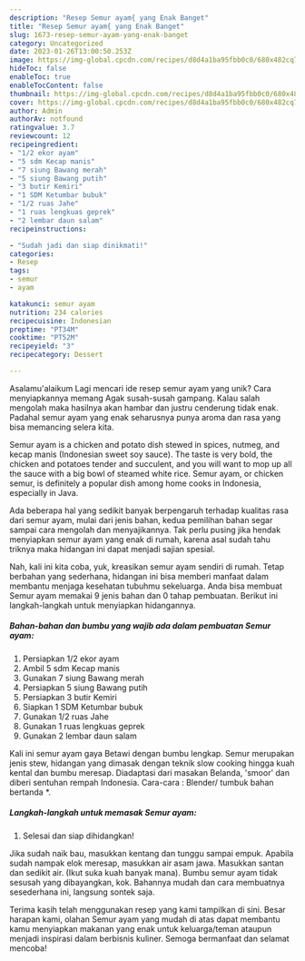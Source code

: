 ```yaml
---
description: "Resep Semur ayam{ yang Enak Banget"
title: "Resep Semur ayam{ yang Enak Banget"
slug: 1673-resep-semur-ayam-yang-enak-banget
category: Uncategorized
date: 2023-01-26T13:00:50.253Z
image: https://img-global.cpcdn.com/recipes/d8d4a1ba95fbb0c0/680x482cq70/semur-ayam-foto-resep-utama.jpg
hideToc: false
enableToc: true
enableTocContent: false
thumbnail: https://img-global.cpcdn.com/recipes/d8d4a1ba95fbb0c0/680x482cq70/semur-ayam-foto-resep-utama.jpg
cover: https://img-global.cpcdn.com/recipes/d8d4a1ba95fbb0c0/680x482cq70/semur-ayam-foto-resep-utama.jpg
author: Admin
authorAv: notfound
ratingvalue: 3.7
reviewcount: 12
recipeingredient:
- "1/2 ekor ayam"
- "5 sdm Kecap manis"
- "7 siung Bawang merah"
- "5 siung Bawang putih"
- "3 butir Kemiri"
- "1 SDM Ketumbar bubuk"
- "1/2 ruas Jahe"
- "1 ruas lengkuas geprek"
- "2 lembar daun salam"
recipeinstructions:

- "Sudah jadi dan siap dinikmati!"
categories:
- Resep
tags:
- semur
- ayam

katakunci: semur ayam 
nutrition: 234 calories
recipecuisine: Indonesian
preptime: "PT34M"
cooktime: "PT52M"
recipeyield: "3"
recipecategory: Dessert

---
```



Asalamu'alaikum Lagi mencari ide resep semur ayam yang unik? Cara menyiapkannya memang Agak susah-susah gampang. Kalau salah mengolah maka hasilnya akan hambar dan justru cenderung tidak enak. Padahal semur ayam yang enak seharusnya punya aroma dan rasa yang bisa memancing selera kita.


Semur ayam is a chicken and potato dish stewed in spices, nutmeg, and kecap manis (Indonesian sweet soy sauce). The taste is very bold, the chicken and potatoes tender and succulent, and you will want to mop up all the sauce with a big bowl of steamed white rice. Semur ayam, or chicken semur, is definitely a popular dish among home cooks in Indonesia, especially in Java.

Ada beberapa hal yang sedikit banyak berpengaruh terhadap kualitas rasa dari semur ayam, mulai dari jenis bahan, kedua pemilihan bahan segar sampai cara mengolah dan menyajikannya. Tak perlu pusing jika hendak menyiapkan semur ayam yang enak di rumah, karena asal sudah tahu triknya maka hidangan ini dapat menjadi sajian spesial.


Nah, kali ini kita coba, yuk, kreasikan semur ayam sendiri di rumah. Tetap berbahan yang sederhana, hidangan ini bisa memberi manfaat dalam membantu menjaga kesehatan tubuhmu sekeluarga. Anda bisa membuat Semur ayam memakai 9 jenis bahan dan 0 tahap pembuatan. Berikut ini langkah-langkah untuk menyiapkan hidangannya.

<!--inarticleads1-->

##### Bahan-bahan dan bumbu yang wajib ada dalam pembuatan Semur ayam:

1. Persiapkan 1/2 ekor ayam
1. Ambil 5 sdm Kecap manis
1. Gunakan 7 siung Bawang merah
1. Persiapkan 5 siung Bawang putih
1. Persiapkan 3 butir Kemiri
1. Siapkan 1 SDM Ketumbar bubuk
1. Gunakan 1/2 ruas Jahe
1. Gunakan 1 ruas lengkuas geprek
1. Gunakan 2 lembar daun salam


Kali ini semur ayam gaya Betawi dengan bumbu lengkap. Semur merupakan jenis stew, hidangan yang dimasak dengan teknik slow cooking hingga kuah kental dan bumbu meresap. Diadaptasi dari masakan Belanda, &#39;smoor&#39; dan diberi sentuhan rempah Indonesia. Cara-cara : Blender/ tumbuk bahan bertanda *. 

<!--inarticleads2-->

##### Langkah-langkah untuk memasak Semur ayam:


1. Selesai dan siap dihidangkan!

Jika sudah naik bau, masukkan kentang dan tunggu sampai empuk. Apabila sudah nampak elok meresap, masukkan air asam jawa. Masukkan santan dan sedikit air. (Ikut suka kuah banyak mana). Bumbu semur ayam tidak sesusah yang dibayangkan, kok. Bahannya mudah dan cara membuatnya sesederhana ini, langsung sontek saja. 

Terima kasih telah menggunakan resep yang kami tampilkan di sini. Besar harapan kami, olahan Semur ayam yang mudah di atas dapat membantu kamu menyiapkan makanan yang enak untuk keluarga/teman ataupun menjadi inspirasi dalam berbisnis kuliner. Semoga bermanfaat dan selamat mencoba!
